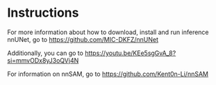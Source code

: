 # Instructions

For more information about how to download, install and run inference nnUNet, go to https://github.com/MIC-DKFZ/nnUNet

Additionally, you can go to https://youtu.be/KEe5sgGvA_8?si=mmvODx8yJ3oQVj4N

For information on nnSAM, go to https://github.com/Kent0n-Li/nnSAM
